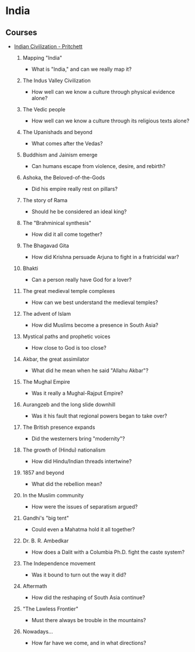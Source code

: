 
# India

## Courses

* [Indian Civilization - Pritchett](http://www.columbia.edu/itc/mealac/pritchett/00fwp/indciv_course.html#texts)

    1. Mapping "India"
        - What is "India," and can we really map it?

    2. The Indus Valley Civilization
        - How well can we know a culture through physical evidence alone?

    3. The Vedic people
        - How well can we know a culture through its religious texts alone?

    4. The Upanishads and beyond
        - What comes after the Vedas?

    5. Buddhism and Jainism emerge
        - Can humans escape from violence, desire, and rebirth?

    6. Ashoka, the Beloved-of-the-Gods
        - Did his empire really rest on pillars?

    7. The story of Rama
        - Should he be considered an ideal king?

    8. The "Brahminical synthesis"
        - How did it all come together?

    9. The Bhagavad Gita
        - How did Krishna persuade Arjuna to fight in a fratricidal war?

    10. Bhakti
        - Can a person really have God for a lover?

    11. The great medieval temple complexes
        - How can we best understand the medieval temples?

    12. The advent of Islam
        - How did Muslims become a presence in South Asia?

    13. Mystical paths and prophetic voices
        - How close to God is too close?

    14. Akbar, the great assimilator
        - What did he mean when he said "Allahu Akbar"?

    15. The Mughal Empire
        - Was it really a Mughal-Rajput Empire?

    16. Aurangzeb and the long slide downhill
        - Was it his fault that regional powers began to take over?

    17. The British presence expands
        - Did the westerners bring "modernity"?

    18. The growth of (Hindu) nationalism
        - How did Hindu/Indian threads intertwine?

    19. 1857 and beyond
        - What did the rebellion mean?

    20. In the Muslim community
        - How were the issues of separatism argued?

    21. Gandhi's "big tent"
        - Could even a Mahatma hold it all together?

    22. Dr. B. R. Ambedkar
        - How does a Dalit with a Columbia Ph.D. fight the caste system?

    23. The Independence movement
        - Was it bound to turn out the way it did?

    24. Aftermath
        - How did the reshaping of South Asia continue?

    25. "The Lawless Frontier"
        - Must there always be trouble in the mountains?

    26. Nowadays...
        - How far have we come, and in what directions?
